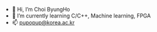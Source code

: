 - 👋 Hi, I’m Choi ByungHo
- 🌱 I’m currently learning C/C++, Machine learning, FPGA 
- 📫 pupopup@korea.ac.kr



<!---
bankochoi/bankochoi is a ✨ special ✨ repository because its `README.md` (this file) appears on your GitHub profile.
You can click the Preview link to take a look at your changes.
--->
